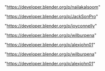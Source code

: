 "https://developer.blender.org/p/nailakalsoom"

"https://developer.blender.org/p/JackSonPro"

"https://developer.blender.org/p/joyconnelly"

"https://developer.blender.org/p/wilburpena"

"https://developer.blender.org/p/alexjohn01"

 
"https://developer.blender.org/p/wilburpena"


"https://developer.blender.org/p/alexjohn01"


 
